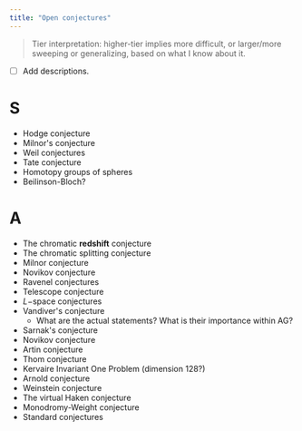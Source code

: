 ```yaml
---
title: "Open conjectures"
---
```


> Tier interpretation: higher-tier implies more difficult, or larger/more sweeping or generalizing, based on what I know about it.

- ☐ Add descriptions.

# S
- Hodge conjecture
- Milnor's conjecture
- Weil conjectures
- Tate conjecture
- Homotopy groups of spheres
- Beilinson-Bloch?

# A
- The chromatic **redshift** conjecture
- The chromatic splitting conjecture
- Milnor conjecture
- Novikov conjecture
- Ravenel conjectures
- Telescope conjecture
- $L-$space conjectures
- Vandiver's conjecture
	- What are the actual statements? What is their importance within AG?
- Sarnak's conjecture
- Novikov conjecture
- Artin conjecture
- Thom conjecture
- Kervaire Invariant One Problem (dimension 128?)
- Arnold conjecture 
- Weinstein conjecture
- The virtual Haken conjecture
- Monodromy-Weight conjecture
- Standard conjectures